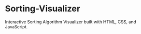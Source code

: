# Sorting-Visualizer
Interactive Sorting Algorithm Visualizer built with HTML, CSS, and JavaScript.
